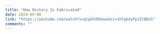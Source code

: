```yaml
---
title: "How History Is Fabricated"
date: 2024-09-08
link: "https://youtube.com/watch?v=qtpGFdSHuwo&si=1hlgk4yPpJZlBDsS"
comments: ""
---
```


